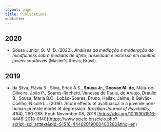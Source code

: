 ```yaml
---
layout: page
title: Publications
subtitle: 
---
```


## 2020
* Sousa Júnior, G. M. D. (2020). *Análises da mediação e moderação do mindfulness sobre medidas de afeto, ansiedade e estresse em adultos jovens saudáveis* (Master's thesis, Brasil).

## 2019
*  da Silva, Flávia S., Silva, Erick A.S., **Sousa Jr., Geovan M. de**, Maia-de-Oliveira, João P., Soares-Rachetti, Vanessa de Paula, de Araujo, Draulio B., Sousa, Maria B.C., Lobão-Soares, Bruno, Hallak, Jaime, & Galvão-Coelho, Nicole L.. (2019). Acute effects of ayahuasca in a juvenile non-human primate model of depression. *Brazilian Journal of Psychiatry, 41*(4), 280-288. Epub November 08, 2018.[https://doi.org/10.1590/1516-4446-2018-0140](https://www.scielo.br/scielo.php?script=sci_arttext&pid=S1516-44462019000400280&tlng=en)
